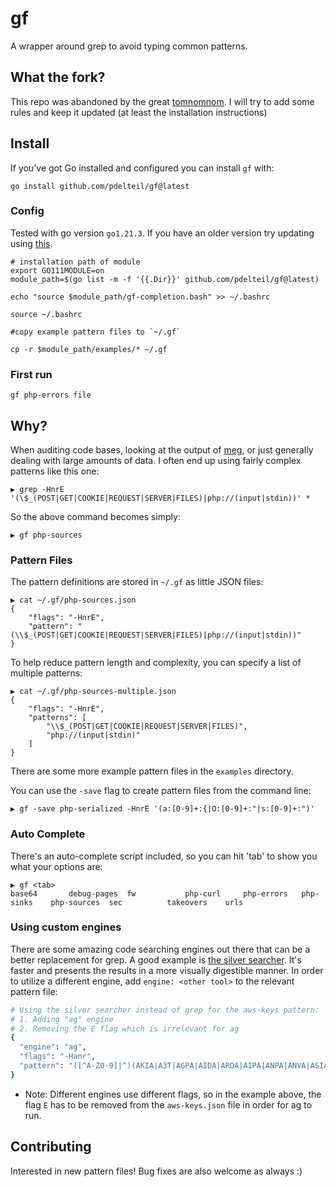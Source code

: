 # gf

A wrapper around grep to avoid typing common patterns.

## What the fork? 

This repo was abandoned by the great [tomnomnom](https://github.com/tomnomnom). I will try to add some rules and keep it updated (at least the installation instructions) 


## Install

If you've got Go installed and configured you can install `gf` with:

```
go install github.com/pdelteil/gf@latest
```
### Config

Tested with go version `go1.21.3`. If you have an older version try updating using [this](https://github.com/udhos/update-golang).
```
# installation path of module 
export GO111MODULE=on
module_path=$(go list -m -f '{{.Dir}}' github.com/pdelteil/gf@latest)

echo "source $module_path/gf-completion.bash" >> ~/.bashrc

source ~/.bashrc

#copy example pattern files to `~/.gf`

cp -r $module_path/examples/* ~/.gf

```

### First run

```
gf php-errors file

```

## Why?

When auditing code bases, looking at the output of [meg](https://github.com/tomnomnom/meg), or just generally dealing with large amounts of data. I often end up using fairly complex patterns like this one:

```
▶ grep -HnrE '(\$_(POST|GET|COOKIE|REQUEST|SERVER|FILES)|php://(input|stdin))' *
```

So the above command becomes simply:

```
▶ gf php-sources
```

### Pattern Files

The pattern definitions are stored in `~/.gf` as little JSON files:

```
▶ cat ~/.gf/php-sources.json
{
    "flags": "-HnrE",
    "pattern": "(\\$_(POST|GET|COOKIE|REQUEST|SERVER|FILES)|php://(input|stdin))"
}
```

To help reduce pattern length and complexity, you can specify a list of multiple patterns:

```
▶ cat ~/.gf/php-sources-multiple.json
{
    "flags": "-HnrE",
    "patterns": [
        "\\$_(POST|GET|COOKIE|REQUEST|SERVER|FILES)",
        "php://(input|stdin)"
    ]
}
```

There are some more example pattern files in the `examples` directory.

You can use the `-save` flag to create pattern files from the command line:

```
▶ gf -save php-serialized -HnrE '(a:[0-9]+:{|O:[0-9]+:"|s:[0-9]+:")'
```

### Auto Complete

There's an auto-complete script included, so you can hit 'tab' to show you what your options are:

```
▶ gf <tab>
base64       debug-pages  fw           php-curl     php-errors   php-sinks    php-sources  sec          takeovers    urls
```


### Using custom engines

There are some amazing code searching engines out there that can be a better replacement for grep.
A good example is [the silver searcher](https://github.com/ggreer/the_silver_searcher).
It's faster and presents the results in a more visually digestible manner.
In order to utilize a different engine, add `engine: <other tool>` to the relevant pattern file:
```bash
# Using the silver searcher instead of grep for the aws-keys pattern:
# 1. Adding "ag" engine
# 2. Removing the E flag which is irrelevant for ag
{
  "engine": "ag",
  "flags": "-Hanr",
  "pattern": "([^A-Z0-9]|^)(AKIA|A3T|AGPA|AIDA|AROA|AIPA|ANPA|ANVA|ASIA)[A-Z0-9]{12,}"
}
```
* Note: Different engines use different flags, so in the example above, the flag `E` has to be removed from the `aws-keys.json` file in order for ag to run.

## Contributing
Interested in new pattern files! 
Bug fixes are also welcome as always :)
